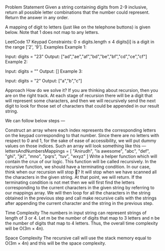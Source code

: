 Problem Statement
Given a string containing digits from 2-9 inclusive, return all possible letter combinations that the number could represent. Return the answer in any order.

A mapping of digit to letters (just like on the telephone buttons) is given below. Note that 1 does not map to any letters.

LeetCode 17 Keypad
Constraints:
0 ≤ digits.length ≤ 4
digits[i] is a digit in the range ['2', '9'].
Examples
Example 1:

Input: digits = "23"
Output: ["ad","ae","af","bd","be","bf","cd","ce","cf"]
Example 2:

Input: digits = ""
Output: []
Example 3:

Input: digits = "2"
Output: ["a","b","c"]

Approach
How do we solve it? If you are thinking about recursion, then you are on the right track. At each stage of recursion there will be a digit that will represent some characters, and then we will recursively send the next digit to look for those set of characters that could be appended in our result string.

We can follow below steps —

Construct an array where each index represents the corresponding letters on the keypad corresponding to that number. Since there are no letters with respect to 0 and 1, for the sake of ease of accessibility, we will put dummy values on those indices. Such an array will look something like this —
lettersAndNumbersMappings = [
        "Anirudh",
        "is awesome",
        "abc",
        "def",
        "ghi",
        "jkl",
        "mno",
        "pqrs",
        "tuv",
        "wxyz"
    ]
Write a helper function which will contain the crux of our logic. This function will be called recursively.
In the recursive function, we should have a terminating condition. In our case, think when our recursion will stop 🤔? It will stop when we have scanned all the characters in the given string. At that point, we will return.
If the terminating condition is not met then we will first find the letters corresponding to the current characters in the given string by referring to our mappings array.
We will then loop for all the characters in the string obtained in the previous step and call make recursive calls with the strings after appending the current character and the string in the previous step.


Time Complexity
The numbers in input string can represent strings of length of 3 or 4. Let m be the number of digits that map to 3 letters and n be the number of digits that map to 4 letters. Thus, the overall time complexity will be O(3m × 4n).

Space Complexity
The recursive call will use the stack memory equal to O(3m × 4n) and this will be the space complexity.
